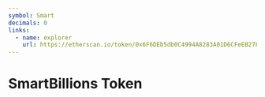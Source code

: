 ```yaml
---
symbol: Smart
decimals: 0
links:
  - name: explorer
    url: https://etherscan.io/token/0x6F6DEb5db0C4994A8283A01D6CFeEB27Fc3bBe9C
---
```


# SmartBillions Token
